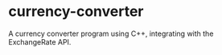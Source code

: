 # currency-converter
A currency converter program using C++, integrating with the ExchangeRate API.
